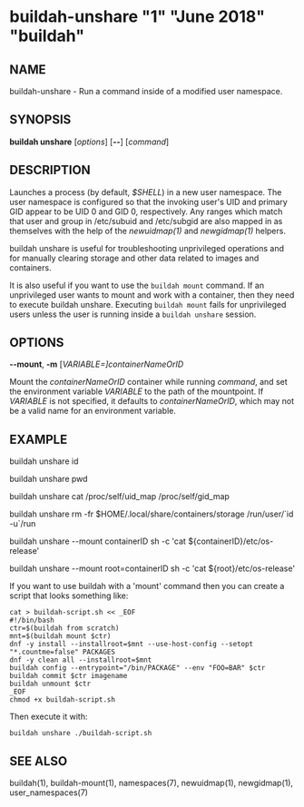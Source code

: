 # buildah-unshare "1" "June 2018" "buildah"

## NAME
buildah\-unshare - Run a command inside of a modified user namespace.

## SYNOPSIS
**buildah unshare** [*options*] [**--**] [*command*]

## DESCRIPTION
Launches a process (by default, *$SHELL*) in a new user namespace.  The user
namespace is configured so that the invoking user's UID and primary GID appear
to be UID 0 and GID 0, respectively.  Any ranges which match that user and
group in /etc/subuid and /etc/subgid are also mapped in as themselves with the
help of the *newuidmap(1)* and *newgidmap(1)* helpers.

buildah unshare is useful for troubleshooting unprivileged operations and for
manually clearing storage and other data related to images and containers.

It is also useful if you want to use the `buildah mount` command.  If an unprivileged user wants to mount and work with a container, then they need to execute
buildah unshare.  Executing `buildah mount` fails for unprivileged users unless the user is running inside a `buildah unshare` session.

## OPTIONS

**--mount**, **-m** [*VARIABLE=]containerNameOrID*

Mount the *containerNameOrID* container while running *command*, and set the
environment variable *VARIABLE* to the path of the mountpoint.  If *VARIABLE*
is not specified, it defaults to *containerNameOrID*, which may not be a valid
name for an environment variable.

## EXAMPLE

buildah unshare id

buildah unshare pwd

buildah unshare cat /proc/self/uid\_map /proc/self/gid\_map

buildah unshare rm -fr $HOME/.local/share/containers/storage /run/user/\`id -u\`/run

buildah unshare --mount containerID sh -c 'cat ${containerID}/etc/os-release'

buildah unshare --mount root=containerID sh -c 'cat ${root}/etc/os-release'

If you want to use buildah with a 'mount' command then you can create a script that looks something like:

```console
cat > buildah-script.sh << _EOF
#!/bin/bash
ctr=$(buildah from scratch)
mnt=$(buildah mount $ctr)
dnf -y install --installroot=$mnt --use-host-config --setopt "*.countme=false" PACKAGES
dnf -y clean all --installroot=$mnt
buildah config --entrypoint="/bin/PACKAGE" --env "FOO=BAR" $ctr
buildah commit $ctr imagename
buildah unmount $ctr
_EOF
chmod +x buildah-script.sh
```
Then execute it with:
```console
buildah unshare ./buildah-script.sh
```

## SEE ALSO
buildah(1), buildah-mount(1), namespaces(7), newuidmap(1), newgidmap(1), user\_namespaces(7)
